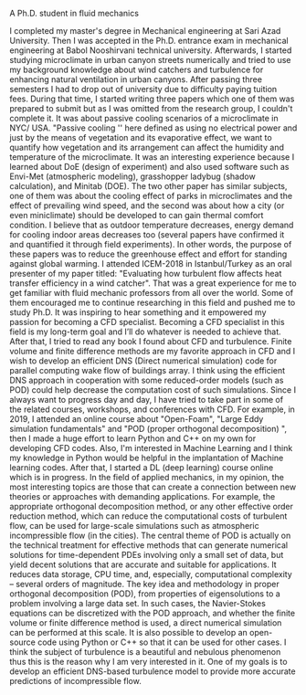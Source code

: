 A Ph.D. student in fluid mechanics

I completed my master's degree in Mechanical engineering at Sari Azad University. Then I was accepted in the Ph.D. entrance exam in mechanical engineering at Babol Nooshirvani technical university. Afterwards, I started studying microclimate in urban canyon streets numerically and tried to use my background knowledge about wind catchers and turbulence for enhancing natural ventilation in urban canyons. After passing three semesters I had to drop out of university due to difficulty paying tuition fees.
During that time, I started writing three papers which one of them was prepared to submit but as I was omitted from the research group, I couldn't complete it. It was about passive cooling scenarios of a microclimate in NYC/ USA. "Passive cooling '' here defined as using no electrical power and just by the means of vegetation and its evaporative effect, we want to quantify how vegetation and its arrangement can affect the humidity and temperature of the microclimate. It was an interesting experience because I learned about DoE (design of experiment) and also used software such as Envi-Met (atmospheric modeling), grasshopper ladybug (shadow calculation), and Minitab (DOE). The two other paper has similar subjects, one of them was about the cooling effect of parks in microclimates and the effect of prevailing wind speed, and the second was about how a city (or even miniclimate) should be developed to can gain thermal comfort condition. I believe that as outdoor temperature decreases, energy demand for cooling indoor areas decreases too (several papers have confirmed it and quantified it through field experiments). In other words, the purpose of these papers was to reduce the greenhouse effect and effort for standing against global warming.
I attended ICEM-2018 in Istanbul/Turkey as an oral presenter of my paper titled: "Evaluating how turbulent flow affects heat transfer efficiency in a wind catcher". That was a great experience for me to get familiar with fluid mechanic professors from all over the world. Some of them encouraged me to continue researching in this field and pushed me to study Ph.D. It was inspiring to hear something and it empowered my passion for becoming a CFD specialist.
Becoming a CFD specialist in this field is my long-term goal and I’ll do whatever is needed to achieve that. After that, I tried to read any book I found about CFD and turbulence. Finite volume and finite difference methods are my favorite approach in CFD and I wish to develop an efficient DNS (Direct numerical simulation) code for parallel computing wake flow of buildings array. I think using the efficient DNS approach in cooperation with some reduced-order models (such as POD) could help decrease the computation cost of such simulations.
Since I always want to progress day and day, I have tried to take part in some of the related courses, workshops, and conferences with CFD. For example, in 2019, I attended an online course about "Open-Foam", "Large Eddy simulation fundamentals" and "POD (proper orthogonal decomposition) ", then I made a huge effort to learn Python and C++ on my own for developing CFD codes. Also, I'm interested in Machine Learning and I think my knowledge in Python would be helpful in the implantation of Machine learning codes. After that, I started a DL (deep learning) course online which is in progress. 
In the field of applied mechanics, in my opinion, the most interesting topics are those that can create a connection between new theories or approaches with demanding applications. For example, the appropriate orthogonal decomposition method, or any other effective order reduction method, which can reduce the computational costs of turbulent flow, can be used for large-scale simulations such as atmospheric incompressible flow (in the cities). The central theme of POD is actually on the technical treatment for effective methods that can generate numerical solutions for time-dependent PDEs involving only a small set of data, but yield decent solutions that are accurate and suitable for applications. It reduces data storage, CPU time, and, especially, computational complexity – several orders of magnitude. The key idea and methodology in proper orthogonal decomposition (POD), from properties of eigensolutions to a problem involving a large data set. In such cases, the Navier-Stokes equations can be discretized with the POD approach, and whether the finite volume or finite difference method is used, a direct numerical simulation can be performed at this scale. It is also possible to develop an open-source code using Python or C++ so that it can be used for other cases.
I think the subject of turbulence is a beautiful and nebulous phenomenon thus this is the reason why I am very interested in it. One of my goals is to develop an efficient DNS-based turbulence model to provide more accurate predictions of incompressible flow.

